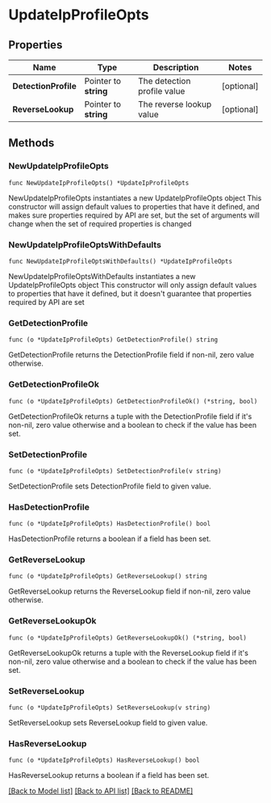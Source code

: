 # UpdateIpProfileOpts

## Properties

Name | Type | Description | Notes
------------ | ------------- | ------------- | -------------
**DetectionProfile** | Pointer to **string** | The detection profile value | [optional] 
**ReverseLookup** | Pointer to **string** | The reverse lookup value | [optional] 

## Methods

### NewUpdateIpProfileOpts

`func NewUpdateIpProfileOpts() *UpdateIpProfileOpts`

NewUpdateIpProfileOpts instantiates a new UpdateIpProfileOpts object
This constructor will assign default values to properties that have it defined,
and makes sure properties required by API are set, but the set of arguments
will change when the set of required properties is changed

### NewUpdateIpProfileOptsWithDefaults

`func NewUpdateIpProfileOptsWithDefaults() *UpdateIpProfileOpts`

NewUpdateIpProfileOptsWithDefaults instantiates a new UpdateIpProfileOpts object
This constructor will only assign default values to properties that have it defined,
but it doesn't guarantee that properties required by API are set

### GetDetectionProfile

`func (o *UpdateIpProfileOpts) GetDetectionProfile() string`

GetDetectionProfile returns the DetectionProfile field if non-nil, zero value otherwise.

### GetDetectionProfileOk

`func (o *UpdateIpProfileOpts) GetDetectionProfileOk() (*string, bool)`

GetDetectionProfileOk returns a tuple with the DetectionProfile field if it's non-nil, zero value otherwise
and a boolean to check if the value has been set.

### SetDetectionProfile

`func (o *UpdateIpProfileOpts) SetDetectionProfile(v string)`

SetDetectionProfile sets DetectionProfile field to given value.

### HasDetectionProfile

`func (o *UpdateIpProfileOpts) HasDetectionProfile() bool`

HasDetectionProfile returns a boolean if a field has been set.

### GetReverseLookup

`func (o *UpdateIpProfileOpts) GetReverseLookup() string`

GetReverseLookup returns the ReverseLookup field if non-nil, zero value otherwise.

### GetReverseLookupOk

`func (o *UpdateIpProfileOpts) GetReverseLookupOk() (*string, bool)`

GetReverseLookupOk returns a tuple with the ReverseLookup field if it's non-nil, zero value otherwise
and a boolean to check if the value has been set.

### SetReverseLookup

`func (o *UpdateIpProfileOpts) SetReverseLookup(v string)`

SetReverseLookup sets ReverseLookup field to given value.

### HasReverseLookup

`func (o *UpdateIpProfileOpts) HasReverseLookup() bool`

HasReverseLookup returns a boolean if a field has been set.


[[Back to Model list]](../README.md#documentation-for-models) [[Back to API list]](../README.md#documentation-for-api-endpoints) [[Back to README]](../README.md)


